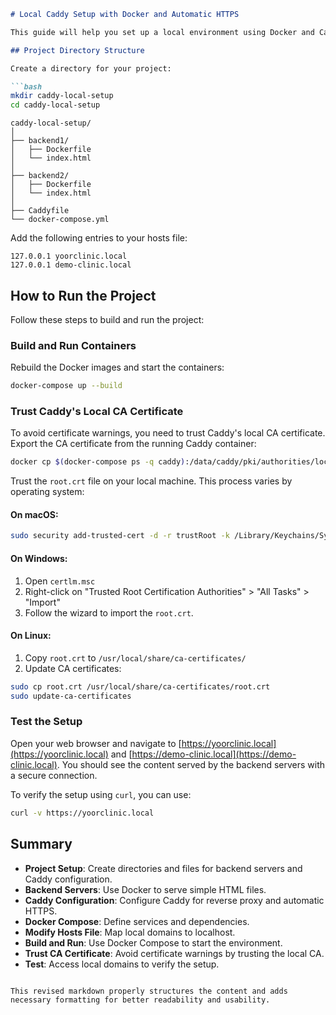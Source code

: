 ```markdown
# Local Caddy Setup with Docker and Automatic HTTPS

This guide will help you set up a local environment using Docker and Caddy with automatic HTTPS using Caddy's internal CA. This setup includes two backend services and a Caddy reverse proxy.

## Project Directory Structure

Create a directory for your project:

```bash
mkdir caddy-local-setup
cd caddy-local-setup
```

```
caddy-local-setup/
│
├── backend1/
│   ├── Dockerfile
│   └── index.html
│
├── backend2/
│   ├── Dockerfile
│   └── index.html
│
├── Caddyfile
└── docker-compose.yml
```

Add the following entries to your hosts file:

```
127.0.0.1 yoorclinic.local
127.0.0.1 demo-clinic.local
```

## How to Run the Project

Follow these steps to build and run the project:

### Build and Run Containers

Rebuild the Docker images and start the containers:

```bash
docker-compose up --build
```

### Trust Caddy's Local CA Certificate

To avoid certificate warnings, you need to trust Caddy's local CA certificate. Export the CA certificate from the running Caddy container:

```bash
docker cp $(docker-compose ps -q caddy):/data/caddy/pki/authorities/local/root.crt .
```

Trust the `root.crt` file on your local machine. This process varies by operating system:

#### On macOS:

```bash
sudo security add-trusted-cert -d -r trustRoot -k /Library/Keychains/System.keychain root.crt
```

#### On Windows:

1. Open `certlm.msc`
2. Right-click on "Trusted Root Certification Authorities" > "All Tasks" > "Import"
3. Follow the wizard to import the `root.crt`.

#### On Linux:

1. Copy `root.crt` to `/usr/local/share/ca-certificates/`
2. Update CA certificates:

```bash
sudo cp root.crt /usr/local/share/ca-certificates/root.crt
sudo update-ca-certificates
```

### Test the Setup

Open your web browser and navigate to [https://yoorclinic.local](https://yoorclinic.local) and [https://demo-clinic.local](https://demo-clinic.local). You should see the content served by the backend servers with a secure connection.

To verify the setup using `curl`, you can use:

```bash
curl -v https://yoorclinic.local
```

## Summary

- **Project Setup**: Create directories and files for backend servers and Caddy configuration.
- **Backend Servers**: Use Docker to serve simple HTML files.
- **Caddy Configuration**: Configure Caddy for reverse proxy and automatic HTTPS.
- **Docker Compose**: Define services and dependencies.
- **Modify Hosts File**: Map local domains to localhost.
- **Build and Run**: Use Docker Compose to start the environment.
- **Trust CA Certificate**: Avoid certificate warnings by trusting the local CA.
- **Test**: Access local domains to verify the setup.
```

This revised markdown properly structures the content and adds necessary formatting for better readability and usability.
